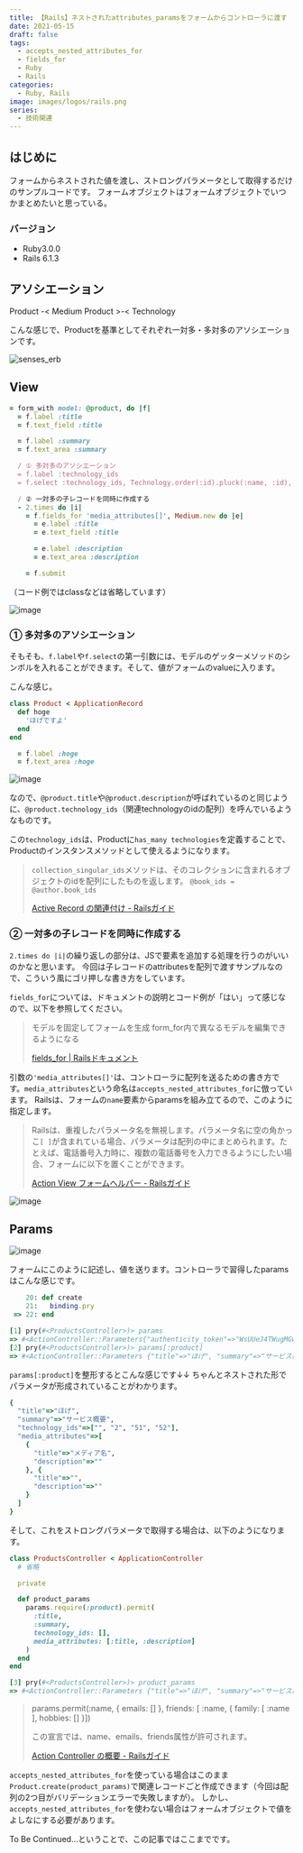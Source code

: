 ```yaml
---
title: 【Rails】ネストされたattributes_paramsをフォームからコントローラに渡す
date: 2021-05-15
draft: false
tags:
  - accepts_nested_attributes_for
  - fields_for
  - Ruby
  - Rails
categories:
  - Ruby, Rails
image: images/logos/rails.png
series:
  - 技術関連
---
```


## はじめに

フォームからネストされた値を渡し、ストロングパラメータとして取得するだけのサンプルコードです。
フォームオブジェクトはフォームオブジェクトでいつかまとめたいと思っている。


### バージョン

- Ruby3.0.0
- Rails 6.1.3


## アソシエーション

Product  -< Medium
Product >-< Technology

こんな感じで、Productを基準としてそれぞれ一対多・多対多のアソシエーションです。

![senses_erb](https://user-images.githubusercontent.com/44717752/118345293-5a3e6280-b56e-11eb-94e5-ab8931d9637b.png)


## View

```rb:_form.html.slim..rb
= form_with model: @product, do |f|
  = f.label :title
  = f.text_field :title

  = f.label :summary
  = f.text_area :summary

  / ① 多対多のアソシエーション
  = f.label :technology_ids
  = f.select :technology_ids, Technology.order(:id).pluck(:name, :id), { include_blank: 'なし' }, { multiple: true }

  / ② 一対多の子レコードを同時に作成する
  - 2.times do |i|
    = f.fields_for 'media_attributes[]', Medium.new do |e|
      = e.label :title
      = e.text_field :title

      = e.label :description
      = e.text_area :description

    = f.submit
```

（コード例ではclassなどは省略しています）

![image](https://user-images.githubusercontent.com/44717752/118346085-09316d00-b574-11eb-9e11-fa9d7c889d4e.png)


### ① 多対多のアソシエーション

そもそも、`f.label`や`f.select`の第一引数には、モデルのゲッターメソッドのシンボルを入れることができます。そして、値がフォームのvalueに入ります。

こんな感じ。

```rb:product.rb
class Product < ApplicationRecord
  def hoge
    'ほげですよ'
  end
end
```

```rb
  = f.label :hoge
  = f.text_area :hoge
```

![image](https://user-images.githubusercontent.com/44717752/118345961-113cdd00-b573-11eb-93fd-a2795ac5a8f5.png)


なので、`@product.title`や`@product.description`が呼ばれているのと同じように、`@product.technology_ids`（関連technologyのidの配列）を呼んでいるようなものです。

この`technology_ids`は、Productに`has_many technologies`を定義することで、Productのインスタンスメソッドとして使えるようになります。

> `collection_singular_ids`メソッドは、そのコレクションに含まれるオブジェクトのidを配列にしたものを返します。
> `@book_ids = @author.book_ids`
>
> [Active Record の関連付け \- Railsガイド](https://railsguides.jp/association_basics.html#has-many%E3%81%A7%E8%BF%BD%E5%8A%A0%E3%81%95%E3%82%8C%E3%82%8B%E3%83%A1%E3%82%BD%E3%83%83%E3%83%89-collection-singular-ids)


### ② 一対多の子レコードを同時に作成する

`2.times do |i|`の繰り返しの部分は、JSで要素を追加する処理を行うのがいいのかなと思います。
今回は子レコードのattributesを配列で渡すサンプルなので、こういう風にゴリ押しな書き方をしています。

`fields_for`については、ドキュメントの説明とコード例が「はい」って感じなので、以下を参照してください。

> モデルを固定してフォームを生成
form_for内で異なるモデルを編集できるようになる
>
> [fields\_for \| Railsドキュメント](https://railsdoc.com/page/fields_for)


引数の`'media_attributes[]'`は、コントローラに配列を送るための書き方です。`media_attributes`という命名は`accepts_nested_attributes_for`に倣っています。
Railsは、フォームの`name`要素からparamsを組み立てるので、このように指定します。

> Railsは、重複したパラメータ名を無視します。パラメータ名に空の角かっこ`[ ]`が含まれている場合、パラメータは配列の中にまとめられます。たとえば、電話番号入力時に、複数の電話番号を入力できるようにしたい場合、フォームに以下を置くことができます。
>
> [Action View フォームヘルパー \- Railsガイド](https://railsguides.jp/form_helpers.html#%E3%83%95%E3%82%A9%E3%83%BC%E3%83%A0%E3%83%93%E3%83%AB%E3%83%80%E3%83%BC%E3%82%92%E3%82%AB%E3%82%B9%E3%82%BF%E3%83%9E%E3%82%A4%E3%82%BA%E3%81%99%E3%82%8B)

![image](https://user-images.githubusercontent.com/44717752/118346308-71cd1980-b575-11eb-9ee6-f883271aef32.png)

## Params

![image](https://user-images.githubusercontent.com/44717752/118346530-3d5a5d00-b577-11eb-85cf-6b34b2b9452b.png)

フォームにこのように記述し、値を送ります。コントローラで習得したparamsはこんな感じです。

```rb
    20: def create
    21:   binding.pry
 => 22: end

[1] pry(#<ProductsController>)> params
=> #<ActionController::Parameters{"authenticity_token"=>"WsUUeJ4TWugMGw5MgYgUZw8d3DdwyzCo03ZuDimySqbmB3c3uMkVlvH_r4oU7BZ0PEuGypb1ntsgFofZ4q9Ozw", "product"=>{"title"=>"ほげ","summary"=>"サービス概要", "technology_ids"=>["", "2", "51", "52"], "media_attributes"=>[{"title"=>"メディア名", "description"=>""},{"title"=>"", "description"=>""}]}, "commit"=>"登録する", "controller"=>"products", "action"=>"create"} permitted: false>
[2] pry(#<ProductsController>)> params[:product]
=> #<ActionController::Parameters {"title"=>"ほげ", "summary"=>"サービス概要", "technology_ids"=>["", "2", "51", "52"], "media_attributes"=>[{"title"=>"メディア名", "description"=>""}, {"title"=>"", "description"=>""}]} permitted: false>
```

`params[:product]`を整形するとこんな感じです↓↓
ちゃんとネストされた形でパラメータが形成されていることがわかります。

```rb
{
  "title"=>"ほげ",
  "summary"=>"サービス概要",
  "technology_ids"=>["", "2", "51", "52"],
  "media_attributes"=>[
    {
      "title"=>"メディア名",
      "description"=>""
    }, {
      "title"=>"",
      "description"=>""
    }
  ]
}
```

そして、これをストロングパラメータで取得する場合は、以下のようになります。

```rb
class ProductsController < ApplicationController
  # 省略

  private

  def product_params
    params.require(:product).permit(
      :title,
      :summary,
      technology_ids: [],
      media_attributes: [:title, :description]
    )
  end
end
```

```rb
[3] pry(#<ProductsController>)> product_params
=> #<ActionController::Parameters {"title"=>"ほげ", "summary"=>"サービス概要", "technology_ids"=>["", "2", "51", "52"], "media_attributes"=>[#<ActionController::Parameters {"title"=>"メディア名", "description"=>""} permitted: true>, #<ActionController::Parameters {"title"=>"", "description"=>""} permitted: true>]} permitted: true>
```

> params.permit(:name, { emails: [] },
              friends: [ :name,
                         { family: [ :name ], hobbies: [] }])
>
>この宣言では、name、emails、friends属性が許可されます。
>
> [Action Controller の概要 \- Railsガイド](https://railsguides.jp/action_controller_overview.html#%E3%83%8D%E3%82%B9%E3%83%88%E3%81%97%E3%81%9F%E3%83%91%E3%83%A9%E3%83%A1%E3%83%BC%E3%82%BF)

`accepts_nested_attributes_for`を使っている場合はこのまま`Product.create(product_params)`で関連レコードごと作成できます（今回は配列の2つ目がバリデーションエラーで失敗しますが）。
しかし、`accepts_nested_attributes_for`を使わない場合はフォームオブジェクトで値をよしなにする必要があります。

To Be Continued...ということで、この記事ではここまでです。
